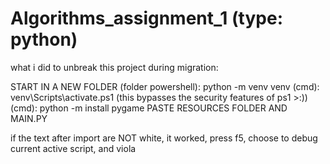 # Algorithms_assignment_1 (type: python)
 
what i did to unbreak this project during migration:

START IN A NEW FOLDER
(folder powershell): python -m venv venv
(cmd): venv\Scripts\activate.ps1 (this bypasses the security features of ps1 >:))
(cmd): python -m install pygame
PASTE RESOURCES FOLDER AND MAIN.PY

if the text after import are NOT white, it worked, press f5, choose to debug current active script, and viola